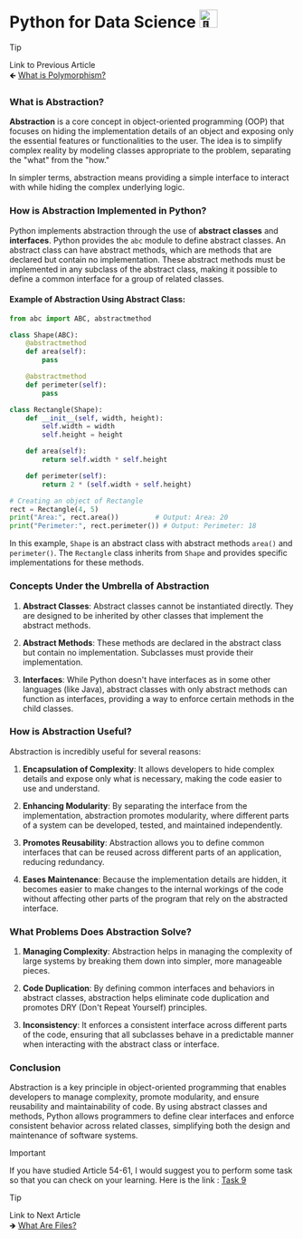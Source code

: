 # Python for Data Science <picture> <source srcset="https://fonts.gstatic.com/s/e/notoemoji/latest/1f40d/512.webp" type="image/webp"> <img src="https://fonts.gstatic.com/s/e/notoemoji/latest/1f40d/512.gif" alt="🐍" width="32" height="32"> </picture>

> [!TIP]  
> Link to Previous Article  
> 🡸 [What is Polymorphism?](/OOPs%20with%20Python/Articles/60_polymorphism.md)

### What is Abstraction?

**Abstraction** is a core concept in object-oriented programming (OOP) that focuses on hiding the implementation details of an object and exposing only the essential features or functionalities to the user. The idea is to simplify complex reality by modeling classes appropriate to the problem, separating the "what" from the "how." 

In simpler terms, abstraction means providing a simple interface to interact with while hiding the complex underlying logic.

### How is Abstraction Implemented in Python?

Python implements abstraction through the use of **abstract classes** and **interfaces**. Python provides the `abc` module to define abstract classes. An abstract class can have abstract methods, which are methods that are declared but contain no implementation. These abstract methods must be implemented in any subclass of the abstract class, making it possible to define a common interface for a group of related classes.

#### Example of Abstraction Using Abstract Class:
```python
from abc import ABC, abstractmethod

class Shape(ABC):
    @abstractmethod
    def area(self):
        pass

    @abstractmethod
    def perimeter(self):
        pass

class Rectangle(Shape):
    def __init__(self, width, height):
        self.width = width
        self.height = height

    def area(self):
        return self.width * self.height

    def perimeter(self):
        return 2 * (self.width + self.height)

# Creating an object of Rectangle
rect = Rectangle(4, 5)
print("Area:", rect.area())         # Output: Area: 20
print("Perimeter:", rect.perimeter()) # Output: Perimeter: 18
```
In this example, `Shape` is an abstract class with abstract methods `area()` and `perimeter()`. The `Rectangle` class inherits from `Shape` and provides specific implementations for these methods.

### Concepts Under the Umbrella of Abstraction

1. **Abstract Classes**: Abstract classes cannot be instantiated directly. They are designed to be inherited by other classes that implement the abstract methods.

2. **Abstract Methods**: These methods are declared in the abstract class but contain no implementation. Subclasses must provide their implementation.

3. **Interfaces**: While Python doesn't have interfaces as in some other languages (like Java), abstract classes with only abstract methods can function as interfaces, providing a way to enforce certain methods in the child classes.

### How is Abstraction Useful?

Abstraction is incredibly useful for several reasons:

1. **Encapsulation of Complexity**: It allows developers to hide complex details and expose only what is necessary, making the code easier to use and understand.
  
2. **Enhancing Modularity**: By separating the interface from the implementation, abstraction promotes modularity, where different parts of a system can be developed, tested, and maintained independently.

3. **Promotes Reusability**: Abstraction allows you to define common interfaces that can be reused across different parts of an application, reducing redundancy.

4. **Eases Maintenance**: Because the implementation details are hidden, it becomes easier to make changes to the internal workings of the code without affecting other parts of the program that rely on the abstracted interface.

### What Problems Does Abstraction Solve?

1. **Managing Complexity**: Abstraction helps in managing the complexity of large systems by breaking them down into simpler, more manageable pieces.
  
2. **Code Duplication**: By defining common interfaces and behaviors in abstract classes, abstraction helps eliminate code duplication and promotes DRY (Don't Repeat Yourself) principles.

3. **Inconsistency**: It enforces a consistent interface across different parts of the code, ensuring that all subclasses behave in a predictable manner when interacting with the abstract class or interface.

### Conclusion

Abstraction is a key principle in object-oriented programming that enables developers to manage complexity, promote modularity, and ensure reusability and maintainability of code. By using abstract classes and methods, Python allows programmers to define clear interfaces and enforce consistent behavior across related classes, simplifying both the design and maintenance of software systems.

> [!IMPORTANT]  
> If you have studied Article 54-61, I would suggest you to perform some task so that you can check on your learning. Here is the link : [Task 9](/OOPs%20with%20Python/Tasks/task_9.ipynb)

> [!TIP]  
> Link to Next Article  
> 🡺 [What Are Files?](/File%20Handling/Articles/62_file_handling.md)